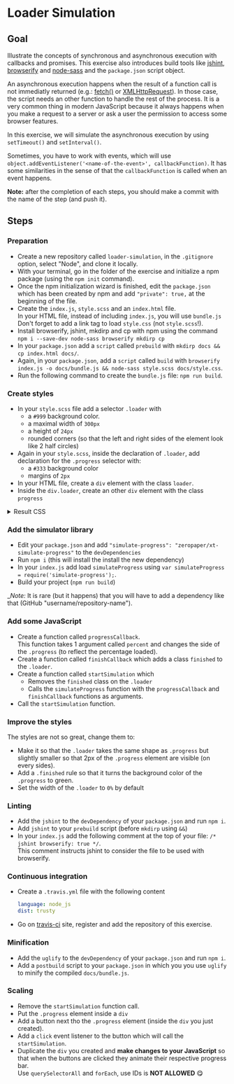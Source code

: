 # Loader Simulation

## Goal

Illustrate the concepts of synchronous and asynchronous execution with callbacks and promises.
This exercise also introduces build tools like [jshint](http://jshint.com/), [browserify](http://browserify.org/) and [node-sass](https://github.com/sass/node-sass) and the `package.json` script object.

An asynchronous execution happens when the result of a function call is not immediatly returned (e.g.: [fetch()](http://devdocs.io/dom/windoworworkerglobalscope/fetch) or [XMLHttpRequest](http://devdocs.io/dom/xmlhttprequest)).
In those case, the script needs an other function to handle the rest of the process.
It is a very common thing in modern JavaScript because it always happens when you make a request to a server or ask a user the permission to access some browser features.

In this exercise, we will simulate the asynchronous execution by using `setTimeout()` and `setInterval()`.

Sometimes, you have to work with events, which will use `object.addEventListener('<name-of-the-event>', callbackFunction)`.
It has some similarities in the sense of that the `callbackFunction` is called when an event happens.

__Note:__ after the completion of each steps, you should make a commit with the name of the step (and push it).

## Steps

### Preparation

- Create a new repository called `loader-simulation`, in the `.gitignore` option, select "Node", and clone it locally.
- With your terminal, go in the folder of the exercise and initialize a npm package (using the `npm init` command).
- Once the npm initialization wizard is finished, edit the `package.json` which has been created by npm and add `"private": true,` at the beginning of the file.
- Create the `index.js`, `style.scss` and an `index.html` file.  
  In your HTML file, instead of including `index.js`, you will use `bundle.js`  
  Don't forget to add a link tag to load `style.css` (not `style.scss`!).
- Install browserify, jshint, mkdirp and cp with npm using the command `npm i --save-dev node-sass browserify mkdirp cp`
- In your `package.json` add a `script` called `prebuild` with `mkdirp docs && cp index.html docs/`. 
- Again, in your `package.json`, add a `script` called `build` with `browserify index.js -o docs/bundle.js && node-sass style.scss docs/style.css`.
- Run the following command to create the `bundle.js` file: `npm run build`.

### Create styles

- In your `style.scss` file add a selector `.loader` with
  - a `#999` background color.
  - a maximal width of `300px`
  - a height of `24px`
  - rounded corners (so that the left and right sides of the element look like 2 half circles)
- Again in your `style.scss`, inside the declaration of `.loader`, add declaration for the `.progress` selector with:
  - a `#333` background color
  - margins of `2px`
- In your HTML file, create a `div` element with the class `loader`.
- Inside the `div.loader`, create an other `div` element with the class `progress`

<details>
<summary>Result CSS</summary>

The resulting CSS should look like:

````css
.loader {
  /* loader styles */
}

.loader .progress {
  /* loader progress styles */
}
````

</details>

### Add the simulator library

- Edit your `package.json` and add `"simulate-progress": "zeropaper/xt-simulate-progress"` to the `devDependencies`
- Run `npm i` (this will install the install the new dependency)
- In your `index.js` add load `simulateProgress` using `var simulateProgress = require('simulate-progress');`.
- Build your project (`npm run build`)

__Note:_ It is rare (but it happens) that you will have to add a dependency like that (GitHub "username/repository-name").

### Add some JavaScript

- Create a function called `progressCallback`.  
  This function takes 1 argument called `percent` and changes the side of the `.progress` (to reflect the percentage loaded).
- Create a function called `finishCallback` which adds a class `finished` to the `.loader`.
- Create a function called `startSimulation` which 
  - Removes the `finished` class on the `.loader`
  - Calls the `simulateProgress` function with the `progressCallback` and `finishCallback` functions as arguments.
- Call the `startSimulation` function.

### Improve the styles

The styles are not so great, change them to:

- Make it so that the `.loader` takes the same shape as `.progress` but slightly smaller so that 2px of the `.progress` element are visible (on every sides).
- Add a `.finished` rule so that it turns the background color of the `.progress` to green.
- Set the width of the `.loader` to `0%` by default

### Linting

- Add the `jshint` to the `devDependency` of your `package.json` and run `npm i`.
- Add `jshint` to your `prebuild` script (before `mkdirp` using `&&`)
- In your `index.js` add the following comment at the top of your file: `/* jshint browserify: true */`.  
  This comment instructs jshint to consider the file to be used with browserify.
  
### Continuous integration

- Create a `.travis.yml` file with the following content
  ````yaml
  language: node_js
  dist: trusty
  ````
- Go on [travis-ci](https://travis-ci.org/) site, register and add the repository of this exercise.

### Minification

- Add the `uglify` to the `devDependency` of your `package.json` and run `npm i`.
- Add a `postbuild` script to your `package.json` in which you you use `uglify` to minify the compiled `docs/bundle.js`.


### Scaling

- Remove the `startSimulation` function call.
- Put the `.progress` element inside a `div`
- Add a button next tho the `.progress` element (inside the `div` you just created).
- Add a `click` event listener to the button which will call the `startSimulation`.
- Duplicate the `div` you created and __make changes to your JavaScript__ so that when the buttons are clicked they animate their respective progress bar.  
  Use `querySelectorAll` and `forEach`, use IDs is __NOT ALLOWED__ 😋
  
